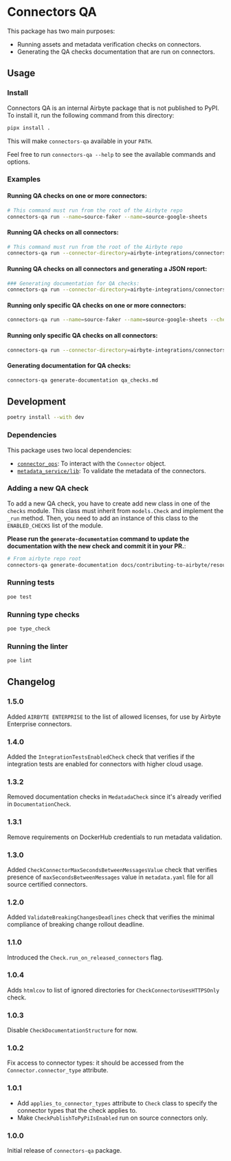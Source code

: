 # Connectors QA

This package has two main purposes:

- Running assets and metadata verification checks on connectors.
- Generating the QA checks documentation that are run on connectors.

## Usage

### Install

Connectors QA is an internal Airbyte package that is not published to PyPI. To install it, run the
following command from this directory:

```bash
pipx install .
```

This will make `connectors-qa` available in your `PATH`.

Feel free to run `connectors-qa --help` to see the available commands and options.

### Examples

#### Running QA checks on one or more connectors:

```bash
# This command must run from the root of the Airbyte repo
connectors-qa run --name=source-faker --name=source-google-sheets
```

#### Running QA checks on all connectors:

```bash
# This command must run from the root of the Airbyte repo
connectors-qa run --connector-directory=airbyte-integrations/connectors
```

#### Running QA checks on all connectors and generating a JSON report:

```bash
### Generating documentation for QA checks:
connectors-qa run --connector-directory=airbyte-integrations/connectors --report-path=qa_report.json
```

#### Running only specific QA checks on one or more connectors:

```bash
connectors-qa run --name=source-faker --name=source-google-sheets --check=CheckConnectorIconIsAvailable --check=CheckConnectorUsesPythonBaseImage
```

#### Running only specific QA checks on all connectors:

```bash
connectors-qa run --connector-directory=airbyte-integrations/connectors --check=CheckConnectorIconIsAvailable --check=CheckConnectorUsesPythonBaseImage
```

#### Generating documentation for QA checks:

```bash
connectors-qa generate-documentation qa_checks.md
```

## Development

```bash
poetry install --with dev
```

### Dependencies

This package uses two local dependencies:

- [`connector_ops`](../connector_ops): To interact with the `Connector` object.
- [`metadata_service/lib`](../metadata_service/lib): To validate the metadata of the connectors.

### Adding a new QA check

To add a new QA check, you have to create add new class in one of the `checks` module. This class
must inherit from `models.Check` and implement the `_run` method. Then, you need to add an instance
of this class to the `ENABLED_CHECKS` list of the module.

**Please run the `generate-documentation` command to update the documentation with the new check and
commit it in your PR.**:

```bash
# From airbyte repo root
connectors-qa generate-documentation docs/contributing-to-airbyte/resources/qa-checks.md
```

### Running tests

```bash
poe test
```

### Running type checks

```bash
poe type_check
```

### Running the linter

```bash
poe lint
```

## Changelog

### 1.5.0

Added `AIRBYTE ENTERPRISE` to the list of allowed licenses, for use by Airbyte Enterprise connectors.

### 1.4.0

Added the `IntegrationTestsEnabledCheck` check that verifies if the integration tests are enabled for connectors with higher cloud usage.

### 1.3.2

Removed documentation checks in `MedatadaCheck` since it's already verified in `DocumentationCheck`.

### 1.3.1

Remove requirements on DockerHub credentials to run metadata validation.

### 1.3.0

Added `CheckConnectorMaxSecondsBetweenMessagesValue` check that verifies presence of
`maxSecondsBetweenMessages` value in `metadata.yaml` file for all source certified connectors.

### 1.2.0

Added `ValidateBreakingChangesDeadlines` check that verifies the minimal compliance of breaking
change rollout deadline.

### 1.1.0

Introduced the `Check.run_on_released_connectors` flag.

### 1.0.4

Adds `htmlcov` to list of ignored directories for `CheckConnectorUsesHTTPSOnly` check.

### 1.0.3

Disable `CheckDocumentationStructure` for now.

### 1.0.2

Fix access to connector types: it should be accessed from the `Connector.connector_type` attribute.

### 1.0.1

- Add `applies_to_connector_types` attribute to `Check` class to specify the connector types that
  the check applies to.
- Make `CheckPublishToPyPiIsEnabled` run on source connectors only.

### 1.0.0

Initial release of `connectors-qa` package.
